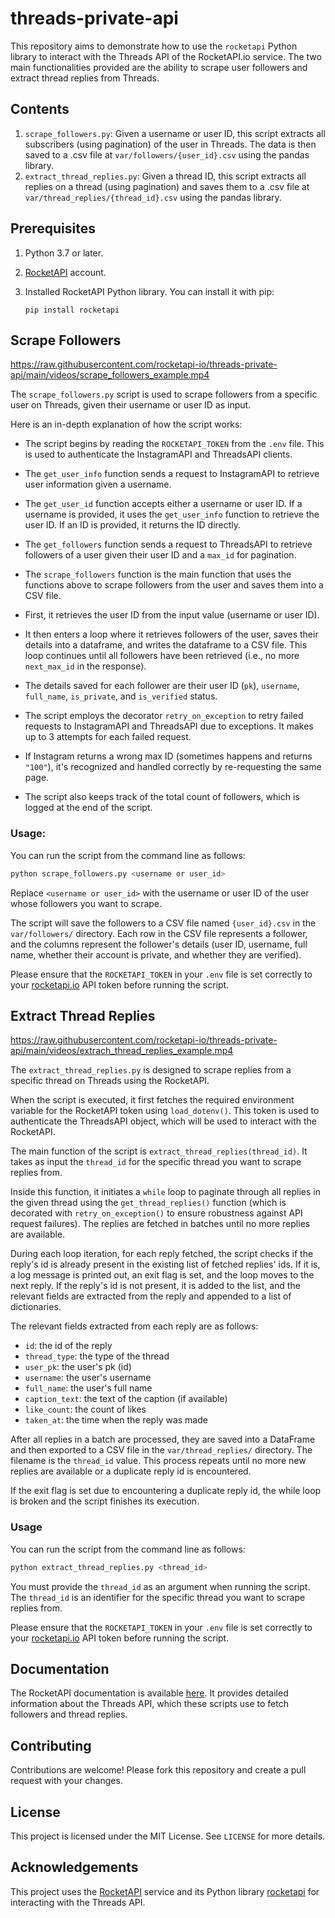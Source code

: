 # threads-private-api

This repository aims to demonstrate how to use the `rocketapi` Python library to interact with the Threads API of the RocketAPI.io service. The two main functionalities provided are the ability to scrape user followers and extract thread replies from Threads. 

## Contents

1. `scrape_followers.py`: Given a username or user ID, this script extracts all subscribers (using pagination) of the user in Threads. The data is then saved to a .csv file at `var/followers/{user_id}.csv` using the pandas library.
2. `extract_thread_replies.py`: Given a thread ID, this script extracts all replies on a thread (using pagination) and saves them to a .csv file at `var/thread_replies/{thread_id}.csv` using the pandas library.

## Prerequisites

1. Python 3.7 or later.
2. [RocketAPI](https://rocketapi.io) account.
3. Installed RocketAPI Python library. You can install it with pip:

    ```
    pip install rocketapi
    ```

## Scrape Followers

https://raw.githubusercontent.com/rocketapi-io/threads-private-api/main/videos/scrape_followers_example.mp4

The `scrape_followers.py` script is used to scrape followers from a specific user on Threads, given their username or user ID as input. 

Here is an in-depth explanation of how the script works:

- The script begins by reading the `ROCKETAPI_TOKEN` from the `.env` file. This is used to authenticate the InstagramAPI and ThreadsAPI clients.

- The `get_user_info` function sends a request to InstagramAPI to retrieve user information given a username.

- The `get_user_id` function accepts either a username or user ID. If a username is provided, it uses the `get_user_info` function to retrieve the user ID. If an ID is provided, it returns the ID directly.

- The `get_followers` function sends a request to ThreadsAPI to retrieve followers of a user given their user ID and a `max_id` for pagination.

- The `scrape_followers` function is the main function that uses the functions above to scrape followers from the user and saves them into a CSV file. 

- First, it retrieves the user ID from the input value (username or user ID).

- It then enters a loop where it retrieves followers of the user, saves their details into a dataframe, and writes the dataframe to a CSV file. This loop continues until all followers have been retrieved (i.e., no more `next_max_id` in the response).

- The details saved for each follower are their user ID (`pk`), `username`, `full_name`, `is_private`, and `is_verified` status.

- The script employs the decorator `retry_on_exception` to retry failed requests to InstagramAPI and ThreadsAPI due to exceptions. It makes up to 3 attempts for each failed request.

- If Instagram returns a wrong max ID (sometimes happens and returns `"100"`), it's recognized and handled correctly by re-requesting the same page.

- The script also keeps track of the total count of followers, which is logged at the end of the script.

### Usage:

You can run the script from the command line as follows:

```bash
python scrape_followers.py <username or user_id>
```

Replace `<username or user_id>` with the username or user ID of the user whose followers you want to scrape.

The script will save the followers to a CSV file named `{user_id}.csv` in the `var/followers/` directory. Each row in the CSV file represents a follower, and the columns represent the follower's details (user ID, username, full name, whether their account is private, and whether they are verified). 

Please ensure that the `ROCKETAPI_TOKEN` in your `.env` file is set correctly to your [rocketapi.io](https://rocketapi.io/dashboard/) API token before running the script.

## Extract Thread Replies

https://raw.githubusercontent.com/rocketapi-io/threads-private-api/main/videos/extrach_thread_replies_example.mp4

The `extract_thread_replies.py` is designed to scrape replies from a specific thread on Threads using the RocketAPI. 

When the script is executed, it first fetches the required environment variable for the RocketAPI token using `load_dotenv()`. This token is used to authenticate the ThreadsAPI object, which will be used to interact with the RocketAPI. 

The main function of the script is `extract_thread_replies(thread_id)`. It takes as input the `thread_id` for the specific thread you want to scrape replies from. 

Inside this function, it initiates a `while` loop to paginate through all replies in the given thread using the `get_thread_replies()` function (which is decorated with `retry_on_exception()` to ensure robustness against API request failures). The replies are fetched in batches until no more replies are available. 

During each loop iteration, for each reply fetched, the script checks if the reply's id is already present in the existing list of fetched replies' ids. If it is, a log message is printed out, an exit flag is set, and the loop moves to the next reply. If the reply's id is not present, it is added to the list, and the relevant fields are extracted from the reply and appended to a list of dictionaries. 

The relevant fields extracted from each reply are as follows:

- `id`: the id of the reply
- `thread_type`: the type of the thread
- `user_pk`: the user's pk (id)
- `username`: the user's username
- `full_name`: the user's full name
- `caption_text`: the text of the caption (if available)
- `like_count`: the count of likes
- `taken_at`: the time when the reply was made

After all replies in a batch are processed, they are saved into a DataFrame and then exported to a CSV file in the `var/thread_replies/` directory. The filename is the `thread_id` value. This process repeats until no more new replies are available or a duplicate reply id is encountered.

If the exit flag is set due to encountering a duplicate reply id, the while loop is broken and the script finishes its execution.


### Usage

You can run the script from the command line as follows:

```bash
python extract_thread_replies.py <thread_id>
```

You must provide the `thread_id` as an argument when running the script. The `thread_id` is an identifier for the specific thread you want to scrape replies from.

Please ensure that the `ROCKETAPI_TOKEN` in your `.env` file is set correctly to your [rocketapi.io](https://rocketapi.io/dashboard/) API token before running the script.

## Documentation

The RocketAPI documentation is available [here](https://docs.rocketapi.io/category/threads). It provides detailed information about the Threads API, which these scripts use to fetch followers and thread replies.

## Contributing

Contributions are welcome! Please fork this repository and create a pull request with your changes.

## License

This project is licensed under the MIT License. See `LICENSE` for more details.

## Acknowledgements

This project uses the [RocketAPI](https://rocketapi.io) service and its Python library [rocketapi](https://pypi.org/project/rocketapi/) for interacting with the Threads API.
